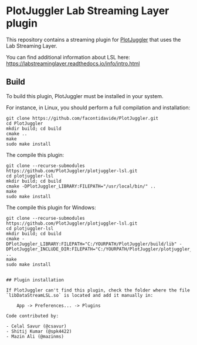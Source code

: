 # PlotJuggler Lab Streaming Layer plugin

This repository contains a streaming plugin for
[PlotJuggler](https://github.com/facontidavide/PlotJuggler) that
uses the Lab Streaming Layer.

You can find additional information about LSL here: https://labstreaminglayer.readthedocs.io/info/intro.html

## Build
To build this plugin, PlotJuggler must be installed in your system.

For instance, in Linux, you should perform a full compilation and installation:

```
git clone https://github.com/facontidavide/PlotJuggler.git
cd PlotJuggler
mkdir build; cd build
cmake ..
make
sudo make install
```

The compile this plugin:
```
git clone --recurse-submodules https://github.com/PlotJuggler/plotjuggler-lsl.git
cd plotjuggler-lsl
mkdir build; cd build
cmake -DPlotJuggler_LIBRARY:FILEPATH="/usr/local/bin/" ..
make
sudo make install
```

The compile this plugin for Windows:
```
git clone --recurse-submodules https://github.com/PlotJuggler/plotjuggler-lsl.git
cd plotjuggler-lsl
mkdir build; cd build
cmake -DPlotJuggler_LIBRARY:FILEPATH="C:/YOURPATH/PlotJuggler/build/lib" -DPlotJuggler_INCLUDE_DIR:FILEPATH="C:/YOURPATH/PlotJuggler/plotjuggler_base/include" ..
make
sudo make install


## Plugin installation

If PlotJuggler can't find this plugin, check the folder where the file
`libDataStreamLSL.so` is located and add it manually in:

    App -> Preferences... -> Plugins

Code contributed by: 

- Celal Savur (@csavur)
- Shitij Kumar (@spk4422)
- Mazin Ali (@mazinms)
